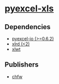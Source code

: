 # [pyexcel-xls](https://pypi.org/project/pyexcel-xls)

## Dependencies
- [pyexcel-io (>=0.6.2)](packages/p/pyexcel-io.md)
- [xlrd (<2)](packages/x/xlrd.md)
- [xlwt](packages/x/xlwt.md)



## Publishers
- [chfw](https://pypi.org/user/chfw)

